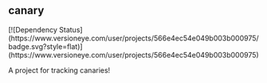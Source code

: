 <h2>canary</h2>[![Dependency Status](https://www.versioneye.com/user/projects/566e4ec54e049b003b000975/badge.svg?style=flat)](https://www.versioneye.com/user/projects/566e4ec54e049b003b000975)

A project for tracking canaries!
